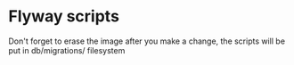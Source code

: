 # Flyway scripts

Don't forget to erase the image after you make a change, the scripts will be put in db/migrations/ filesystem